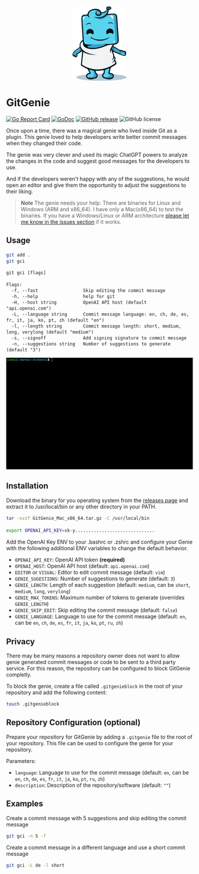 <p align="center"><img src="docs/img/mascot.png" height="200" /></p>

# GitGenie
  
  [![Go Report Card](https://goreportcard.com/badge/github.com/mms-gianni/GitGenie)](https://goreportcard.com/report/github.com/mms-gianni/GitGenie)
  [![GoDoc](https://godoc.org/github.com/mms-gianni/GitGenie?status.svg)](https://godoc.org/github.com/mms-gianni/GitGenie)
  [![GitHub release](https://img.shields.io/github/release/mms-gianni/GitGenie.svg)](https://godoc.org/github.com/mms-gianni/GitGenie)
  ![GitHub license](https://img.shields.io/github/license/mms-gianni/GitGenie.svg)


Once upon a time, there was a magical genie who lived inside Git as a plugin. This genie loved to help developers write better commit messages when they changed their code.

The genie was very clever and used its magic ChatGPT powers to analyze the changes in the code and suggest good messages for the developers to use.

And if the developers weren't happy with any of the suggestions, he would open an editor and give them the opportunity to adjust the suggestions to their liking.

> **Note**
> The genie needs your help: There are binaries for Linux and Windows (ARM and x86_64). I have only a Mac(x86_64) to test the binaries. If you have a Windows/Linux or ARM architecture [please let me know in the issues section](https://github.com/kubero-dev/GitGenie/issues/2) if it works.

## Usage
    
```bash
git add . 
git gci 
```

```
git gci [flags]

Flags:
  -f, --fast                 Skip editing the commit message
  -h, --help                 help for git
  -H, --host string          OpenAI API host (default "api.openai.com")
  -L, --language string      Commit message language: en, ch, de, es, fr, it, ja, ko, pt, zh (default "en")
  -l, --length string        Commit message length: short, medium, long, verylong (default "medium")
  -s, --signoff              Add signing signature to commit message
  -n, --suggestions string   Number of suggestions to generate (default "3")
```
<img src="docs/img/demo.gif" />

## Installation

Download the binary for you operating system from the [releases page](https://github.com/mms-gianni/GitGenie/releases/latest) and extract it to /usr/local/bin or any other directory in your PATH.

```bash 
tar -xvzf GitGenie_Mac_x86_64.tar.gz -C /usr/local/bin

export OPENAI_API_KEY=sk-y..............................
```

Add the OpenAI Key ENV to your .bashrc or .zshrc and configure your Genie with the following additional ENV variables to change the default behavior.

- `OPENAI_API_KEY`: OpenAI API token **(required)**
- `OPENAI_HOST`: OpenAI API host (default: `api.openai.com`)
- `EDITOR` or `VISUAL`: Editor to edit commit message (default: `vim`)
- `GENIE_SUGESTIONS`: Number of suggestions to generate (default: `3`)
- `GENIE_LENGTH`: Length of each suggestion (default: `medium`, can be `short`, `medium`, `long`, `verylong`)
- `GENIE_MAX_TOKENS`: Maximum number of tokens to generate (overrides `GENIE_LENGTH`)
- `GENIE_SKIP_EDIT`: Skip editing the commit message (default: `false`)
- `GENIE_LANGUAGE`: Language to use for the commit message (default: `en`, can be `en`, `ch`, `de`, `es`, `fr`, `it`, `ja`, `ko`, `pt`, `ru`, `zh`)

## Privacy
There may be many reasons a repository owner does not want to allow genie generated commit messages or code to be sent to a third party service. For this reason, the repository can be configured to block GitGenie completly.

To block the genie, create a file called `.gitgenieblock` in the root of your repository and add the following content:

```bash
touch .gitgenieblock
```

## Repository Configuration (optional)
Prepare your repository for GitGenie by adding a `.gitgenie` file to the root of your repository. This file can be used to configure the genie for your repository.

Parameters: 
- `language`: Language to use for the commit message (default: `en`, can be `en`, `ch`, `de`, `es`, `fr`, `it`, `ja`, `ko`, `pt`, `ru`, `zh`)
- `description`: Description of the repository/software (default: `""`)

## Examples

Create a commit message with 5 suggestions and skip editing the commit message
```bash
git gci -n 5 -f
```

Create a commit message in a different language and use a short commit message
```bash
git gci -L de -l short
```

